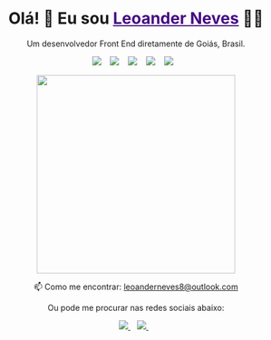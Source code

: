 <!--
### Olá 👋

**leoander01/leoander01** is a ✨ _special_ ✨ repository because its `README.md` (this file) appears on your GitHub profile.


- 🔭 Atualmente trabalho como Analista de Sistemas na Unimed Regional Sul Goiás
- 🌱 Estou aprendendo Javascript, Typescript, React e ReactJS
- 👯 Procuro contribuir com projetos open source
- 📫 Pode me encontrar no: <a href="https://www.linkedin.com/in/leoander-neves-326106186/" target="_blank">LinkedIn</a>, <a href="https://www.instagram.com/leoanderneves/" target="_blank">Instagram</a>
- 🧑🏻‍💻 Para ver meu portfólio clique <a href="https://www.leoanderneves.com.br/" target="_blank">aqui</a>!

<img height="180em" src="https://github-readme-stats.vercel.app/api?username=leoander01&show_icons=true&hide_border=true&&count_private=true&include_all_commits=true" />
-->

<h1 align='center'>
  Olá! 👋 Eu sou <a href="https://www.leoanderneves.com.br/" style="color: #450b83">Leoander Neves</a> 👨‍💻
</h1>

<p align='center'>
  Um desenvolvedor Front End diretamente de Goiás, Brasil.
</p>

<p align='center'>
  <img src="https://img.shields.io/badge/HTML5-E34F26?style=for-the-badge&logo=html5&logoColor=white" />
  &nbsp;&nbsp;
  <img src="https://img.shields.io/badge/CSS3-1572B6?style=for-the-badge&logo=css3&logoColor=white" />
  &nbsp;&nbsp;
  <img src="https://img.shields.io/badge/JavaScript-F7DF1E?style=for-the-badge&logo=javascript&logoColor=black" />
  &nbsp;&nbsp;
  <img src="https://img.shields.io/badge/TypeScript-007ACC?style=for-the-badge&logo=typescript&logoColor=white" />
  &nbsp;&nbsp;
  <img src="https://img.shields.io/badge/React-20232A?style=for-the-badge&logo=react&logoColor=61DAFB" />
  &nbsp;&nbsp;
</p>

<p align='center'>
  <a href="#"><img src="https://github-readme-stats.vercel.app/api?username=leoander01&show_icons=true&count_private=true&theme=dark" width="350"></a>
</p>

<p align='center'>
  📫 Como me encontrar: <a href='mailto:leoanderneves8@outlook.com'>leoanderneves8@outlook.com</a>
</p>

<p align='center'>Ou pode me procurar nas redes sociais abaixo:</p>
<p align='center'>
  <a href="https://www.linkedin.com/in/leoander-neves-326106186/">
    <img src="https://img.shields.io/badge/linkedin-%230077B5.svg?&style=for-the-badge&logo=linkedin&logoColor=white" />
  </a>&nbsp;&nbsp;
  <a href="https://www.instagram.com/leoanderneves/">
    <img src="https://img.shields.io/badge/instagram-%23E4405F.svg?&style=for-the-badge&logo=instagram&logoColor=white" />        
  </a>&nbsp;&nbsp;
</p>
